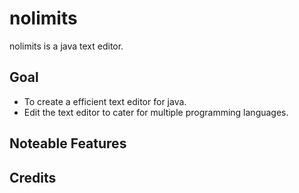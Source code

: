 # nolimits
nolimits is a java text editor.

## Goal
* To create a efficient text editor for java.
* Edit the text editor to cater for multiple programming languages.

## Noteable Features


## Credits

